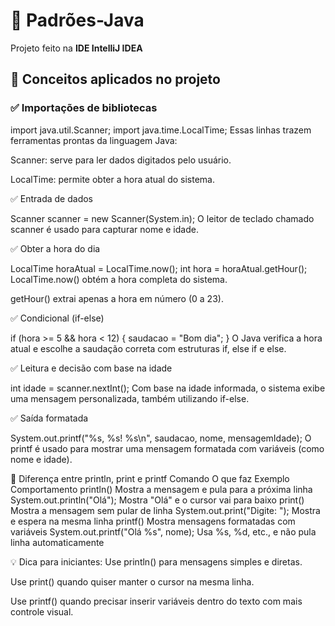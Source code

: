 # 🧩 Padrões-Java  

Projeto feito na **IDE IntelliJ IDEA**

## 🧠 Conceitos aplicados no projeto

### ✅ Importações de bibliotecas

import java.util.Scanner;
import java.time.LocalTime;
Essas linhas trazem ferramentas prontas da linguagem Java:

Scanner: serve para ler dados digitados pelo usuário.

LocalTime: permite obter a hora atual do sistema.

✅ Entrada de dados

Scanner scanner = new Scanner(System.in);
O leitor de teclado chamado scanner é usado para capturar nome e idade.

✅ Obter a hora do dia

LocalTime horaAtual = LocalTime.now();
int hora = horaAtual.getHour();
LocalTime.now() obtém a hora completa do sistema.

getHour() extrai apenas a hora em número (0 a 23).

✅ Condicional (if-else)

if (hora >= 5 && hora < 12) {
    saudacao = "Bom dia";
}
O Java verifica a hora atual e escolhe a saudação correta com estruturas if, else if e else.

✅ Leitura e decisão com base na idade

int idade = scanner.nextInt();
Com base na idade informada, o sistema exibe uma mensagem personalizada, também utilizando if-else.

✅ Saída formatada

System.out.printf("%s, %s! %s\n", saudacao, nome, mensagemIdade);
O printf é usado para mostrar uma mensagem formatada com variáveis (como nome e idade).

🔄 Diferença entre println, print e printf
Comando	O que faz	Exemplo	Comportamento
println()	Mostra a mensagem e pula para a próxima linha	System.out.println("Olá");	Mostra "Olá" e o cursor vai para baixo
print()	Mostra a mensagem sem pular de linha	System.out.print("Digite: ");	Mostra e espera na mesma linha
printf()	Mostra mensagens formatadas com variáveis	System.out.printf("Olá %s", nome);	Usa %s, %d, etc., e não pula linha automaticamente

💡 Dica para iniciantes:
Use println() para mensagens simples e diretas.

Use print() quando quiser manter o cursor na mesma linha.

Use printf() quando precisar inserir variáveis dentro do texto com mais controle visual.

[^1]: Projeto criado com base na aula do professor José Luiz A. C. Júnior (DIO) ↩

